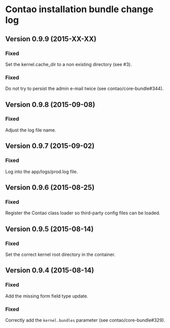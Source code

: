 Contao installation bundle change log
=====================================

Version 0.9.9 (2015-XX-XX)
--------------------------

### Fixed
Set the kernel.cache_dir to a non existing directory (see #3).

### Fixed
Do not try to persist the admin e-mail twice (see contao/core-bundle#344).


Version 0.9.8 (2015-09-08)
--------------------------

### Fixed
Adjust the log file name.


Version 0.9.7 (2015-09-02)
--------------------------

### Fixed
Log into the app/logs/prod.log file.


Version 0.9.6 (2015-08-25)
--------------------------

### Fixed
Register the Contao class loader so third-party config files can be loaded.


Version 0.9.5 (2015-08-14)
--------------------------

### Fixed
Set the correct kernel root directory in the container.


Version 0.9.4 (2015-08-14)
--------------------------

### Fixed
Add the missing form field type update.

### Fixed
Correctly add the `kernel.bundles` parameter (see contao/core-bundle#329).
